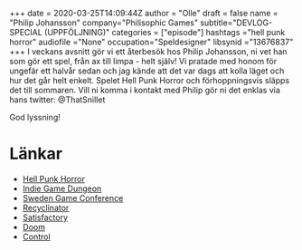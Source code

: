 +++ 
date = 2020-03-25T14:09:44Z
author = "Olle"
draft = false
name = "Philip Johansson"
company="Philisophic Games"
subtitle="DEVLOG-SPECIAL (UPPFÖLJNING)"
categories = ["episode"]
hashtags ="hell punk horror"
audiofile ="None"
occupation="Speldesigner"
libsynid ="13676837"
+++ 
I veckans avsnitt gör vi ett återbesök hos Philip Johansson, ni vet han som gör ett spel, från ax till limpa - helt själv! Vi pratade med honom för ungefär ett halvår sedan och jag kände att det var dags att kolla läget och hur det går helt enkelt. Spelet Hell Punk Horror och förhoppningsvis släpps det till sommaren. Vill ni komma i kontakt med Philip gör ni det enklas via hans twitter: @ThatSnillet

God lyssning!

# Länkar
* [Hell Punk Horror](https://philisophic.com/hellpunkhorror/)
* [Indie Game Dungeon](https://www.gamereactor.eu/enter-the-stockholm-indie-game-dungeon/)
* [Sweden Game Conference](https://www.swedengameconference.se/)
* [Recyclinator](https://philisophic-games.itch.io/recyclinator)
* [Satisfactory](https://www.youtube.com/watch?v=uqs5E89jX_o)
* [Doom](https://www.youtube.com/watch?v=iFnOLFd_ByQ)
* [Control](https://www.youtube.com/watch?v=F74LLDhAhhI)

